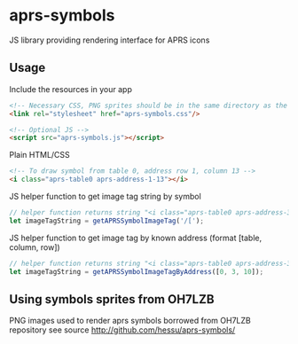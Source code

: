 # aprs-symbols
JS library providing rendering interface for APRS icons

## Usage

Include the resources in your app
```html
<!-- Necessary CSS, PNG sprites should be in the same directory as the CSS file -->
<link rel="stylesheet" href="aprs-symbols.css"/>

<!-- Optional JS -->
<script src="aprs-symbols.js"></script>
```

Plain HTML/CSS
```html
<!-- To draw symbol from table 0, address row 1, column 13 -->
<i class="aprs-table0 aprs-address-1-13"></i>
```

JS helper function to get image tag string by symbol
```javascript
// helper function returns string "<i class="aprs-table0 aprs-address-3-10"></i>"
let imageTagString = getAPRSSymbolImageTag('/[');
```

JS helper function to get image tag by known address (format [table, column, row])
```javascript
// helper function returns string "<i class="aprs-table0 aprs-address-3-10"></i>"
let imageTagString = getAPRSSymbolImageTagByAddress([0, 3, 10]);
```

## Using symbols sprites from OH7LZB
PNG images used to render aprs symbols borrowed from OH7LZB repository
see source http://github.com/hessu/aprs-symbols/
